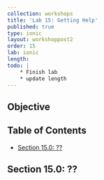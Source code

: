 ```yaml
---
collection: workshops
title: 'Lab 15: Getting Help'
published: true
type: ionic
layout: workshoppost2
order: 15
lab: ionic
length:
todo: |
    * Finish lab
    * update length
---
```


## Objective

<!-- START doctoc generated TOC please keep comment here to allow auto update -->
<!-- DON'T EDIT THIS SECTION, INSTEAD RE-RUN doctoc TO UPDATE -->
<h2>Table of Contents</h2>

- [Section 15.0: ??](#section-150-)

<!-- END doctoc generated TOC please keep comment here to allow auto update -->


## Section 15.0: ??